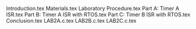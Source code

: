 Introduction.tex
Materials.tex
Laboratory Procedure.tex
Part A: Timer A ISR.tex
Part B: Timer A ISR with RTOS.tex
Part C: Timer B ISR with RTOS.tex
Conclusion.tex
LAB2A.c.tex
LAB2B.c.tex
LAB2C.c.tex
